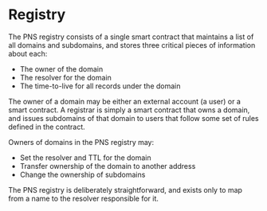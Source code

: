 # Registry

The PNS registry consists of a single smart contract that maintains a list of all domains and subdomains, and stores three critical pieces of information about each:
- The owner of the domain
- The resolver for the domain
- The time-to-live for all records under the domain

The owner of a domain may be either an external account (a user) or a smart contract. A registrar is simply a smart contract that owns a domain, and issues subdomains of that domain to users that follow some set of rules defined in the contract.

Owners of domains in the PNS registry may:
- Set the resolver and TTL for the domain
- Transfer ownership of the domain to another address
- Change the ownership of subdomains

The PNS registry is deliberately straightforward, and exists only to map from a name to the resolver responsible for it.
